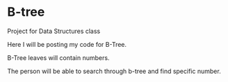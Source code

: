 # B-tree
Project for Data Structures class

Here I will be posting my code for B-Tree.

B-Tree leaves will contain numbers.

The person will be able to search through b-tree and find specific number.
